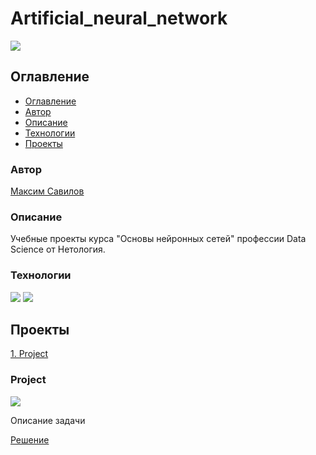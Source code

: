 # Artificial_neural_network
![](https://img.shields.io/badge/Project%20status-In%20action-green)

## Оглавление

- [Оглавление](#оглавление)
- [Автор](#авторы)
- [Описание](#описание)
- [Технологии](#технологии)
- [Проекты](#проекты)

### Автор

[Максим Савилов](https://github.com/msavilov/)

### Описание

Учебные проекты курса "Основы нейронных сетей" профессии Data Science от Нетология.

### Технологии

![](https://img.shields.io/badge/-Python--3.11-blue)
![](https://img.shields.io/badge/Keras-blue)

## Проекты

  [1. Project](#project)
  
### Project
  ![](https://img.shields.io/badge/Project%20status-In%20action-green)
  
  Описание задачи

  [Решение](ссылка)

